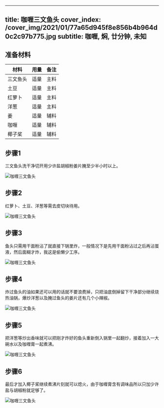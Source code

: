 
---
title: 咖喱三文鱼头
cover_index: /cover_img/2021/01/77a65d945f8e856b4b964d0c2c97b775.jpg
subtitle: 咖喱, 焖, 廿分钟, 未知
---

## 准备材料

| 材料     | 用量 | 备注|
| ------- | ----- | --- |
| 三文鱼头 | 适量| 主料 |
| 土豆 | 适量| 主料 |
| 红萝卜 | 适量| 主料 |
| 洋葱 | 适量| 主料 |
| 姜 | 适量| 辅料 |
| 咖喱 | 适量| 辅料 |
| 椰子桨 | 适量| 辅料 |

## 步骤1

三文鱼头洗干净切开用少许盐胡椒粉姜片腌至少半小时以上。

![咖喱三文鱼头](https://i8.meishichina.com/attachment/recipe/201010/201010030745340.jpg?x-oss-process=style/p320) 

## 步骤2

红萝卜、土豆、洋葱等需去皮切块待用。

![咖喱三文鱼头](https://i8.meishichina.com/attachment/recipe/201010/201010030749159.jpg?x-oss-process=style/p320) 

## 步骤3

鱼头只需用干面粉沾了就直接下锅里炸，一般情况下是先用干面粉沾过之后再沾蛋液，然后面糊才炸，我这是偷懒少工序。

![咖喱三文鱼头](https://i8.meishichina.com/attachment/recipe/201010/201010030750497.jpg?x-oss-process=style/p320) 

## 步骤4

炸过鱼头的油如果还可以用的话就不要浪费掉，只把油底倒掉留下干净部分继续烧热油锅，爆炒洋葱以及腌过鱼头的姜片还有几个小辣椒。

![咖喱三文鱼头](https://i8.meishichina.com/attachment/recipe/201010/201010030752169.jpg?x-oss-process=style/p320) 

## 步骤5

把洋葱等炒出香味就可以把刚才炸好的鱼头重新倒入锅里一起翻炒，接着加入一大碗水以及咖喱膏一起煮沸。

![咖喱三文鱼头](https://i8.meishichina.com/attachment/recipe/201010/201010030753444.jpg?x-oss-process=style/p320) 

## 步骤6

最后才加入椰子桨继续煮沸片刻就可以熄火，由于咖喱膏含有调味品所以只加少许盐与胡椒粉就足够了。

![咖喱三文鱼头](https://i8.meishichina.com/attachment/recipe/201010/201010030755029.jpg?x-oss-process=style/p320) 

